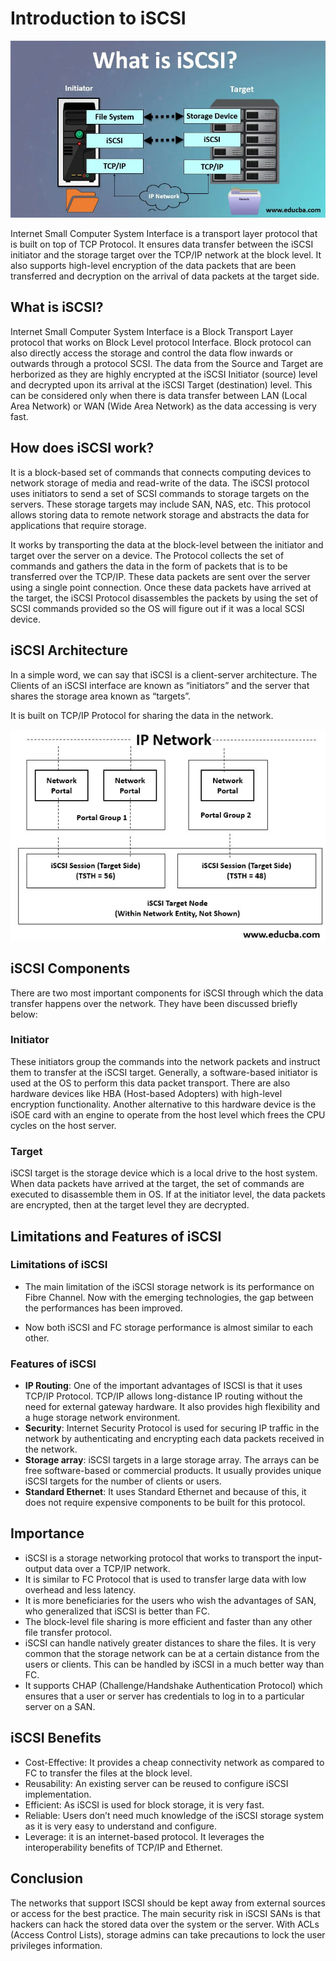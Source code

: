 # Introduction to iSCSI

![what is iscsi](images/what-is-iscsi1.jpeg)

Internet Small Computer System Interface is a transport layer protocol that is built on top of TCP Protocol. It ensures data transfer between the iSCSI initiator and the storage target over the TCP/IP network at the block level. It also supports high-level encryption of the data packets that are been transferred and decryption on the arrival of data packets at the target side.

## What is iSCSI?

Internet Small Computer System Interface is a Block Transport Layer protocol that works on Block Level protocol Interface. Block protocol can also directly access the storage and control the data flow inwards or outwards through a protocol SCSI. The data from the Source and Target are herborized as they are highly encrypted at the iSCSI Initiator (source) level and decrypted upon its arrival at the iSCSI Target (destination) level. This can be considered only when there is data transfer between LAN (Local Area Network) or WAN (Wide Area Network) as the data accessing is very fast.

## How does iSCSI work?

It is a block-based set of commands that connects computing devices to network storage of media and read-write of the data. The iSCSI protocol uses initiators to send a set of SCSI commands to storage targets on the servers. These storage targets may include SAN, NAS, etc. This protocol allows storing data to remote network storage and abstracts the data for applications that require storage.

It works by transporting the data at the block-level between the initiator and target over the server on a device. The Protocol collects the set of commands and gathers the data in the form of packets that is to be transferred over the TCP/IP. These data packets are sent over the server using a single point connection. Once these data packets have arrived at the target, the iSCSI Protocol disassembles the packets by using the set of SCSI commands provided so the OS will figure out if it was a local SCSI device.

## iSCSI Architecture

In a simple word, we can say that iSCSI is a client-server architecture. The Clients of an iSCSI interface are known as “initiators” and the server that shares the storage area known as “targets”.

It is built on TCP/IP Protocol for sharing the data in the network.

![Architecture](images/what-is-iscsi.jpeg)

## iSCSI Components

There are two most important components for iSCSI through which the data transfer happens over the network. They have been discussed briefly below:

### Initiator

These initiators group the commands into the network packets and instruct them to transfer at the iSCSI target. Generally, a software-based initiator is used at the OS to perform this data packet transport. There are also hardware devices like HBA (Host-based Adopters) with high-level encryption functionality. Another alternative to this hardware device is the iSOE card with an engine to operate from the host level which frees the CPU cycles on the host server.

### Target

iSCSI target is the storage device which is a local drive to the host system. When data packets have arrived at the target, the set of commands are executed to disassemble them in OS. If at the initiator level, the data packets are encrypted, then at the target level they are decrypted.

## Limitations and Features of iSCSI

### Limitations of iSCSI

* The main limitation of the iSCSI storage network is its performance on Fibre Channel. Now with the emerging technologies, the gap between the performances has been improved.

* Now both iSCSI and FC storage performance is almost similar to each other.
  
### Features of iSCSI

* **IP Routing**: One of the important advantages of ISCSI is that it uses TCP/IP Protocol. TCP/IP allows long-distance IP routing without the need for external gateway hardware. It also provides high flexibility and a huge storage network environment.
* **Security**: Internet Security Protocol is used for securing IP traffic in the network by authenticating and encrypting each data packets received in the network.
* **Storage array**: iSCSI targets in a large storage array. The arrays can be free software-based or commercial products. It usually provides unique iSCSI targets for the number of clients or users.
* **Standard Ethernet**: It uses Standard Ethernet and because of this, it does not require expensive components to be built for this protocol.

## Importance

* iSCSI is a storage networking protocol that works to transport the input-output data over a TCP/IP network.
* It is similar to FC Protocol that is used to transfer large data with low overhead and less latency.
* It is more beneficiaries for the users who wish the advantages of SAN, who generalized that iSCSI is better than FC.
* The block-level file sharing is more efficient and faster than any other file transfer protocol.
* iSCSI can handle natively greater distances to share the files. It is very common that the storage network can be at a certain distance from the users or clients. This can be handled by iSCSI in a much better way than FC.
* It supports CHAP (Challenge/Handshake Authentication Protocol) which ensures that a user or server has credentials to log in to a particular server on a SAN.

## iSCSI Benefits

* Cost-Effective: It provides a cheap connectivity network as compared to FC to transfer the files at the block level.
* Reusability: An existing server can be reused to configure iSCSI implementation.
* Efficient: As iSCSI is used for block storage, it is very fast.
* Reliable: Users don’t need much knowledge of the iSCSI storage system as it is very easy to understand and configure.
* Leverage: it is an internet-based protocol. It leverages the interoperability benefits of TCP/IP and Ethernet.

## Conclusion

The networks that support ISCSI should be kept away from external sources or access for the best practice. The main security risk in iSCSI SANs is that hackers can hack the stored data over the system or the server. With ACLs (Access Control Lists), storage admins can take precautions to lock the user privileges information.
